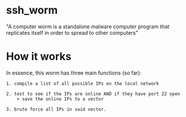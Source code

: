 # ssh_worm

"A computer worm is a standalone malware computer program that replicates itself in order to spread to other computers"

# How it works

In essence, this worm has three main functions (so far):

    1. compile a list of all possible IPs on the local network

    2. test to see if the IPs are online AND if they have port 22 open
        + save the online IPs to a vector

    3. brute force all IPs in said vector.
